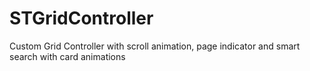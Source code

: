 # STGridController
Custom Grid Controller with scroll animation, page indicator and smart search with card animations
